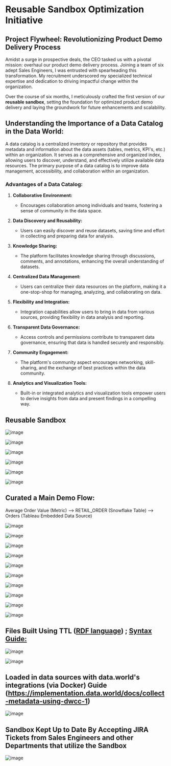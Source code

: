 # Reusable Sandbox Optimization Initiative

## Project Flywheel: Revolutionizing Product Demo Delivery Process
Amidst a surge in prospective deals, the CEO tasked us with a pivotal mission: overhaul our product demo delivery process. Joining a team of six adept Sales Engineers, I was entrusted with spearheading this transformation. My recruitment underscored my specialized technical expertise and dedication to driving impactful change within the organization. 

Over the course of six months, I meticulously crafted the first version of our <b>reusable sandbox</b>, setting the foundation for optimized product demo delivery and laying the groundwork for future enhancements and scalability.

## Understanding the Importance of a Data Catalog in the Data World:
A data catalog is a centralized inventory or repository that provides metadata and information about the data assets (tables, metrics, KPI's, etc.) within an organization. It serves as a comprehensive and organized index, allowing users to discover, understand, and effectively utilize available data resources. The primary purpose of a data catalog is to improve data management, accessibility, and collaboration within an organization.

### Advantages of a Data Catalog:

1. **Collaborative Environment:**
   - Encourages collaboration among individuals and teams, fostering a sense of community in the data space.

2. **Data Discovery and Reusability:**
   - Users can easily discover and reuse datasets, saving time and effort in collecting and preparing data for analysis.

3. **Knowledge Sharing:**
   - The platform facilitates knowledge sharing through discussions, comments, and annotations, enhancing the overall understanding of datasets.

4. **Centralized Data Management:**
   - Users can centralize their data resources on the platform, making it a one-stop-shop for managing, analyzing, and collaborating on data.

5. **Flexibility and Integration:**
   - Integration capabilities allow users to bring in data from various sources, providing flexibility in data analysis and reporting.

6. **Transparent Data Governance:**
   - Access controls and permissions contribute to transparent data governance, ensuring that data is handled securely and responsibly.

7. **Community Engagement:**
   - The platform's community aspect encourages networking, skill-sharing, and the exchange of best practices within the data community.

8. **Analytics and Visualization Tools:**
   - Built-in or integrated analytics and visualization tools empower users to derive insights from data and present findings in a compelling way.

## Reusable Sandbox

![image](https://github.com/ZeroTwoData/Reusable-data.world-Sandbox/assets/74563990/a4730b2f-a06a-4cd6-872f-481cd79b8400)

![image](https://github.com/ZeroTwoData/Reusable-data.world-Sandbox/assets/74563990/80f4c97e-fa24-4632-a4e3-055057af1601)

![image](https://github.com/ZeroTwoData/Reusable-data.world-Sandbox/assets/74563990/894a7369-1494-4f37-8f3d-04ad8c96558e)

![image](https://github.com/ZeroTwoData/Reusable-data.world-Sandbox/assets/74563990/5afe0dc1-03fd-432e-bacd-35380b55eae1)

![image](https://github.com/ZeroTwoData/Reusable-data.world-Sandbox/assets/74563990/69c0284b-c01e-4844-bf9e-31aeb67758ab)

![image](https://github.com/ZeroTwoData/Reusable-data.world-Sandbox/assets/74563990/3be82683-d7c4-4f78-98f5-ec2f177198ea)

## Curated a Main Demo Flow:
Average Order Value (Metric) --> RETAIL_ORDER (Snowflake Table) --> Orders (Tableau Embedded Data Source)

![image](https://github.com/ZeroTwoData/Reusable-data.world-Sandbox/assets/74563990/3dfffaf1-a838-4cce-a7da-c3bec0cd05e4)

![image](https://github.com/ZeroTwoData/Reusable-data.world-Sandbox/assets/74563990/71652150-c5bf-4270-ae82-85436d1d4665)

![image](https://github.com/ZeroTwoData/Reusable-data.world-Sandbox/assets/74563990/a3804917-19d1-4514-ba79-cf748d64efa6)

![image](https://github.com/ZeroTwoData/Reusable-data.world-Sandbox/assets/74563990/509833d3-ff22-43ea-ac51-97fd61425eec)

![image](https://github.com/ZeroTwoData/Reusable-data.world-Sandbox/assets/74563990/a6da65da-a3b5-4d8c-807c-eae38eaadebe)

![image](https://github.com/ZeroTwoData/Reusable-data.world-Sandbox/assets/74563990/ef77a5eb-ed9a-41ed-a285-edcc1eabfd26)

![image](https://github.com/ZeroTwoData/Reusable-data.world-Sandbox/assets/74563990/36890cf7-59a2-4706-9188-8e2a086a2018)

![image](https://github.com/ZeroTwoData/Reusable-data.world-Sandbox/assets/74563990/d23d45f3-c06f-4310-93d4-ae4f11d73a02)

![image](https://github.com/ZeroTwoData/Reusable-data.world-Sandbox/assets/74563990/4b92908e-1d41-42fa-a76f-4f7a17f27e0a)

![image](https://github.com/ZeroTwoData/Reusable-data.world-Sandbox/assets/74563990/4a1f8fdf-ec79-4f6b-aa5d-d81c3e448857)

## Files Built Using TTL ([RDF language](https://www.w3.org/TeamSubmission/turtle/)) ; [Syntax Guide:](https://datadotworld.github.io/demo.ttl/)

![image](https://github.com/ZeroTwoDataRW/reusable-sandbox/assets/163179337/23d9ee1f-4831-4a5a-9e48-156a28f6775c)

![image](https://github.com/ZeroTwoData/Reusable-data.world-Sandbox/assets/74563990/5666d4e1-387a-45ba-bd02-83da8306e63c)

## Loaded in data sources with data.world's integrations (via Docker) Guide (https://implementation.data.world/docs/collect-metadata-using-dwcc-1)

![image](https://github.com/ZeroTwoData/Reusable-data.world-Sandbox/assets/74563990/c7452175-6a52-47f2-847c-c19aa8d7743d)

## Sandbox Kept Up to Date By Accepting JIRA Tickets from Sales Engineers and other Departments that utilize the Sandbox

![image](https://github.com/ZeroTwoData/Reusable-data.world-Sandbox/assets/74563990/4f438066-47d1-4bca-8729-23a032345c41)


